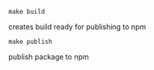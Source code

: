 ```
make build
```

creates build ready for publishing to npm

```
make publish
```

publish package to npm 
